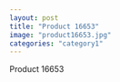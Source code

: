 ```yaml
---
layout: post
title: "Product 16653"
image: "product16653.jpg"
categories: "category1"
---
```

Product 16653
